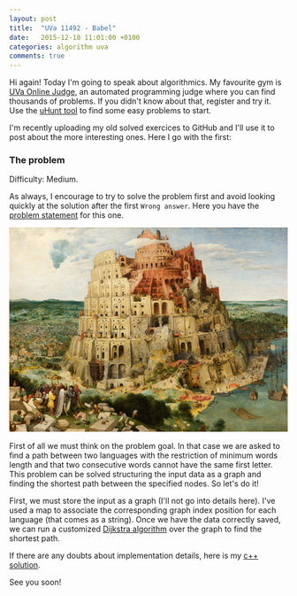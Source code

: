 ```yaml
---
layout: post
title:  "UVa 11492 - Babel"
date:   2015-12-18 11:01:00 +0100
categories: algorithm uva
comments: true
---
```


Hi again! Today I'm going to speak about algorithmics.
My favourite gym is [UVa Online Judge](https://uva.onlinejudge.org/),
an automated programming judge where you can find thousands of problems.
If you didn't know about that, register and try it.
Use the [uHunt tool](http://uhunt.felix-halim.net)
to find some easy problems to start.

I'm recently uploading my old solved exercices to GitHub and I'll use it
to post about the more interesting ones. Here I go with the first:

### The problem
Difficulty: Medium.

As always, I encourage to try to solve the problem first and
avoid looking quickly at the solution after the first `Wrong answer`.
Here you have the
[problem statement](https://uva.onlinejudge.org/index.php?option=com_onlinejudge&Itemid=8&page=show_problem&problem=2487)
for this one.

![The Tower of Babel by Pieter Bruegel the Elder (1563)](/assets/images/babel_tower.jpg)

First of all we must think on the problem goal. In that case we are asked to
find a path between two languages with the restriction of minimum words length
and that two consecutive words cannot have the same first letter.
This problem can be solved structuring the input data as a graph and finding
the shortest path between the specified nodes. So let's do it!

First, we must store the input as a graph
(I'll not go into details here).
I've used a map to associate the corresponding graph index position
for each language (that comes as a string).
Once we have the data correctly saved, we can run a customized
[Dijkstra algorithm](https://en.wikipedia.org/wiki/Dijkstra%27s_algorithm)
over the graph to find the shortest path.

If there are any doubts about implementation details, here is my [c++ solution](https://github.com/jordifierro/uva/blob/master/11492.cc).

See you soon!
